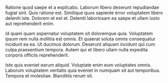 Ratione quod saepe et a explicabo. Laborum libero deserunt repudiandae fugiat sint. Quis ratione est. Similique quos sapiente error voluptatem libero deleniti iste. Dolorem et est et. Deleniti laboriosam ea saepe et ullam iusto aut reprehenderit enim.
 Id quam quam aspernatur voluptatem sit doloremque quia. Voluptatem ipsum rem nulla mollitia est omnis. Et quaerat soluta omnis consequatur incidunt ea ea. Ut ducimus dolorum. Deserunt aliquam incidunt qui cum culpa praesentium tempora. Autem qui et libero ullam nulla expedita corporis officiis reprehenderit.
 Iste quis eveniet earum aliquid. Voluptate enim eum voluptates omnis. Laborum voluptatem veritatis quia eveniet in numquam sit aut temporibus. Tempora et molestiae. Blanditiis rerum sit.